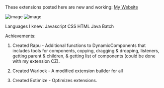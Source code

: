 These extensions posted here are new and working: <a href="https://sites.google.com/view/ai2extensionbextdevnew/home">My Website</a>

![image](https://github-readme-stats.vercel.app/api?username=philippinedeveloper) ![image](https://github-readme-stats.vercel.app/api/top-langs/?username=philippinedeveloper)

Languages I knew:
Javascript
CSS
HTML
Java
Batch

Achievements:
1. Created Rapu - Additional functions to DynamicComponents that includes tools for components, copying, dragging & dropping, listeners, getting parent & children, & getting list of components (could be done with my extension CZ).
   
2. Created Warlock - A modified extension builder for all
   
3. Created Extimize - Optimizes extensions.
